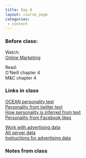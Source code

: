 ```yaml
---
title: Day 8
layout: course_page
categories:
 - content
---
```


### Before class:

Watch:  
[Online Marketing](https://www.youtube.com/watch?v=6bG5ps5KdDo)

Read:  
O'Neill chapter 4  
M&C chapter 4

### Links in class
[OCEAN personality test](https://ocean.cambridgeanalytica.org/)  
[Personality from twitter text](https://personality-insights-livedemo.mybluemix.net/)  
[How personality is inferred from text](https://console.bluemix.net/docs/services/personality-insights/science.html#researchInfer)  
[Personality from Facebook likes](https://applymagicsauce.com/)

[Work with advertising data](http://104.236.197.250/shiny/radiant/inst/app/)  
[Alt server data](https://vnijs.shinyapps.io/radiant/)  
[Instructions for advertising data](../day8inclass/)


### Notes from class
